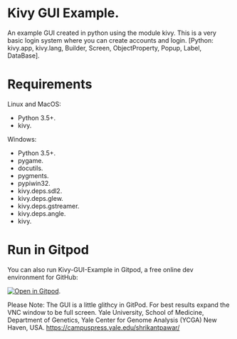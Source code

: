 # Kivy GUI Example.
An example GUI created in python using the module kivy. This is a very basic login system where you can create accounts and login.
[Python: kivy.app, kivy.lang, Builder, Screen, ObjectProperty, Popup, Label, DataBase].

# Requirements

Linux and MacOS:
- Python 3.5+.
- kivy.

Windows:
- Python 3.5+.
- pygame.
- docutils. 
- pygments. 
- pypiwin32. 
- kivy.deps.sdl2. 
- kivy.deps.glew.
- kivy.deps.gstreamer.
- kivy.deps.angle.
- kivy.

# Run in Gitpod

You can also run Kivy-GUI-Example in Gitpod, a free online dev environment for GitHub:


[![Open in Gitpod](https://gitpod.io/button/open-in-gitpod.svg)](https://gitpod.io/#https://github.com/techwithtim/Kivy-GUI-Example/blob/master/main.py).

Please Note: The GUI is a little glithcy in GitPod. For best results expand the VNC window to be full screen.
Yale University, School of Medicine, Department of Genetics, Yale Center for Genome Analysis (YCGA) New Haven, USA.
https://campuspress.yale.edu/shrikantpawar/
